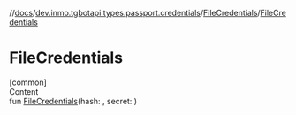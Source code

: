 //[docs](../../../index.md)/[dev.inmo.tgbotapi.types.passport.credentials](../index.md)/[FileCredentials](index.md)/[FileCredentials](-file-credentials.md)



# FileCredentials  
[common]  
Content  
fun [FileCredentials](-file-credentials.md)(hash: , secret: )  




